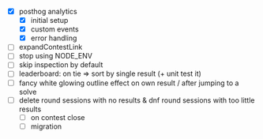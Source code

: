 - [x] posthog analytics
    - [x] initial setup
    - [x] custom events
    - [x] error handling
- [ ] expandContestLink
- [ ] stop using NODE_ENV
- [ ] skip inspection by default
- [ ] leaderboard: on tie => sort by single result (+ unit test it)
- [ ] fancy white glowing outline effect on own result / after jumping to a solve
- [ ] delete round sessions with no results & dnf round sessions with too little results
    - [ ] on contest close
    - [ ] migration
